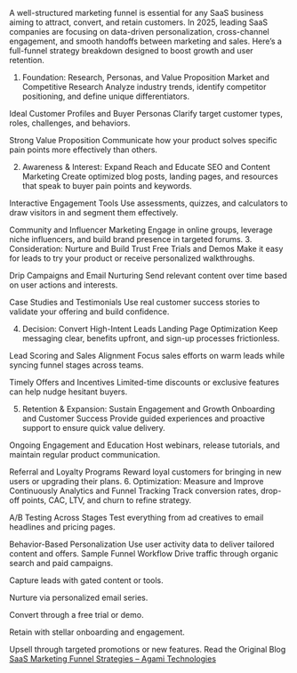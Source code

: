 A well-structured marketing funnel is essential for any SaaS business aiming to attract, convert, and retain customers. In 2025, leading SaaS companies are focusing on data-driven personalization, cross-channel engagement, and smooth handoffs between marketing and sales.
Here’s a full-funnel strategy breakdown designed to boost growth and user retention.
1. Foundation: Research, Personas, and Value Proposition
Market and Competitive Research
 Analyze industry trends, identify competitor positioning, and define unique differentiators.


Ideal Customer Profiles and Buyer Personas
 Clarify target customer types, roles, challenges, and behaviors.


Strong Value Proposition
 Communicate how your product solves specific pain points more effectively than others.


2. Awareness & Interest: Expand Reach and Educate
SEO and Content Marketing
 Create optimized blog posts, landing pages, and resources that speak to buyer pain points and keywords.


Interactive Engagement Tools
 Use assessments, quizzes, and calculators to draw visitors in and segment them effectively.


Community and Influencer Marketing
 Engage in online groups, leverage niche influencers, and build brand presence in targeted forums.
3. Consideration: Nurture and Build Trust
Free Trials and Demos
 Make it easy for leads to try your product or receive personalized walkthroughs.


Drip Campaigns and Email Nurturing
 Send relevant content over time based on user actions and interests.


Case Studies and Testimonials
 Use real customer success stories to validate your offering and build confidence.


4. Decision: Convert High-Intent Leads
Landing Page Optimization
 Keep messaging clear, benefits upfront, and sign-up processes frictionless.


Lead Scoring and Sales Alignment
 Focus sales efforts on warm leads while syncing funnel stages across teams.


Timely Offers and Incentives
 Limited-time discounts or exclusive features can help nudge hesitant buyers.


5. Retention & Expansion: Sustain Engagement and Growth
Onboarding and Customer Success
 Provide guided experiences and proactive support to ensure quick value delivery.


Ongoing Engagement and Education
 Host webinars, release tutorials, and maintain regular product communication.


Referral and Loyalty Programs
 Reward loyal customers for bringing in new users or upgrading their plans.
6. Optimization: Measure and Improve Continuously
Analytics and Funnel Tracking
 Track conversion rates, drop-off points, CAC, LTV, and churn to refine strategy.


A/B Testing Across Stages
 Test everything from ad creatives to email headlines and pricing pages.


Behavior-Based Personalization
 Use user activity data to deliver tailored content and offers.
Sample Funnel Workflow
Drive traffic through organic search and paid campaigns.


Capture leads with gated content or tools.


Nurture via personalized email series.


Convert through a free trial or demo.


Retain with stellar onboarding and engagement.


Upsell through targeted promotions or new features.
Read the Original Blog
<a href="https://agamitechnologies.com/blog/saas-marketing-funnel-strategies">SaaS Marketing Funnel Strategies – Agami Technologies
</a>
